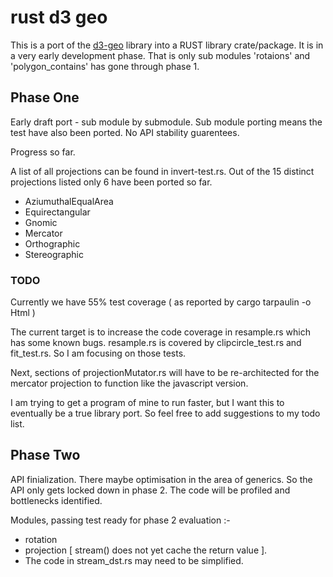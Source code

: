 # rust d3 geo

This is a port of the [d3-geo](https://github.com/d3/d3-geo) library into a RUST library crate/package. It is in a very early development phase. That is only sub modules 'rotaions' and 'polygon_contains' has gone through phase 1.

## Phase One

Early draft port -  sub module by submodule. Sub module porting means the test have also been ported.
No API stability guarentees.

Progress so far.

A list of all projections can be found in invert-test.rs. Out of the 15 distinct projections listed only 6 have been ported so far.

* AziumuthalEqualArea
* Equirectangular
* Gnomic
* Mercator
* Orthographic
* Stereographic

### TODO

Currently we have 55% test coverage ( as reported by cargo tarpaulin -o Html )

The current target is to increase the code coverage in resample.rs which has some known bugs. resample.rs is covered by clipcircle_test.rs and fit_test.rs. So I am focusing on those tests.

Next,  sections of projectionMutator.rs will have to be re-architected for the mercator projection to function like the javascript version.

I am trying to get a program of mine to run faster, but I want this to eventually be a true library port. So feel free to add suggestions to my todo list.

## Phase Two

API finialization. There maybe optimisation in the area of generics. So the API only gets locked down in phase 2.
 The code will be profiled and bottlenecks identified.

Modules, passing test ready for phase 2 evaluation :-

* rotation
* projection [ stream() does not yet cache the return value ].
* The code in stream_dst.rs may need to be simplified.
